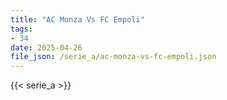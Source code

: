 ```yaml
---
title: "AC Monza Vs FC Empoli"
tags:
- 34
date: 2025-04-26
file_json: /serie_a/ac-monza-vs-fc-empoli.json
---
```


{{< serie_a >}}
